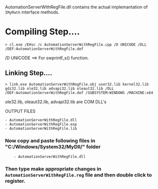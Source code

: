 AutomationServerWithRegFile.dll contains the actual implemantation of `IMyMath` interface methods.


# Compiling Step....

	> cl.exe /EHsc /c AutomationServerWithRegFile.cpp /D UNICODE /DLL /DEF:AutomationServerWithRegFile.def

/D  UNICODE ==> For swprintf_s() function.


## Linking Step....

	> link.exe AutomationServerWithRegFile.obj user32.lib kernel32.lib gdi32.lib ole32.lib advapi32.lib oleaut32.lib /DLL /DEF:AutomationServerWithRegFile.def /SUBSYSTEM:WINDOWS /MACHINE:x64


ole32.lib, oleaut32.lib, advapi32.lib are COM DLL's



OUTPUT FILES

	- AutomationServerWithRegFile.dll
	- AutomationServerWithRegFile.exp
	- AutomationServerWithRegFile.lib

	
### Now copy and paste following files in "C:/Windows/System32/MyDll/" folder 
	
		- AutomationServerWithRegFile.dll

### Then type make appropriate changes in `AutomationServerWithRegFile.reg` file and then double click to register.
